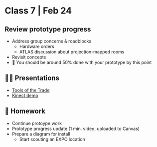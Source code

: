 # Class 7 | Feb 24

## Review prototype progress

- Address group concerns & roadblocks
  - Hardware orders
  - ATLAS discussion about projection-mapped rooms
- Revisit concepts
- 🚩 You should be around 50% done with your prototype by this point

## 👨‍🏫 Presentations

- [Tools of the Trade](../docs/tools-of-the-trade.md)
- [Kinect demo](./docs/kinect.md)

## 📝 Homework

- Continue protoype work
- Prototype progress update (1 min. video, uploaded to Canvas)
- Prepare a diagram for install 
  - Start scouting an EXPO location